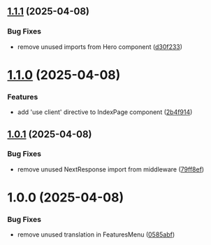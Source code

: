 ## [1.1.1](https://github.com/samanthaatlas/atlaspro1/compare/v1.1.0...v1.1.1) (2025-04-08)


### Bug Fixes

* remove unused imports from Hero component ([d30f233](https://github.com/samanthaatlas/atlaspro1/commit/d30f23387261807d461d31b427a800cc180eb386))

# [1.1.0](https://github.com/samanthaatlas/atlaspro1/compare/v1.0.1...v1.1.0) (2025-04-08)


### Features

* add 'use client' directive to IndexPage component ([2b4f914](https://github.com/samanthaatlas/atlaspro1/commit/2b4f9146b1907c971e5d1ebe2e253f8e8e8aa642))

## [1.0.1](https://github.com/samanthaatlas/atlaspro1/compare/v1.0.0...v1.0.1) (2025-04-08)


### Bug Fixes

* remove unused NextResponse import from middleware ([79ff8ef](https://github.com/samanthaatlas/atlaspro1/commit/79ff8ef4909374dff41ab730e6035ed0a3186dc6))

# 1.0.0 (2025-04-08)


### Bug Fixes

* remove unused translation in FeaturesMenu ([0585abf](https://github.com/samanthaatlas/atlaspro1/commit/0585abf0fe3cd005ca67b6161d6d2cf661969a3c))
